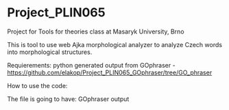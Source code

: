 # Project_PLIN065
Project for Tools for theories class at Masaryk University, Brno

This is tool to use web Ajka morphological analyzer to analyze Czech words into morphological structures.

Requierements:
  python
  generated output from GOphraser - https://github.com/elakop/Project_PLIN065_GOphraser/tree/GO_phraser

How to use the code:

The file is going to have:
  GOphraser output

